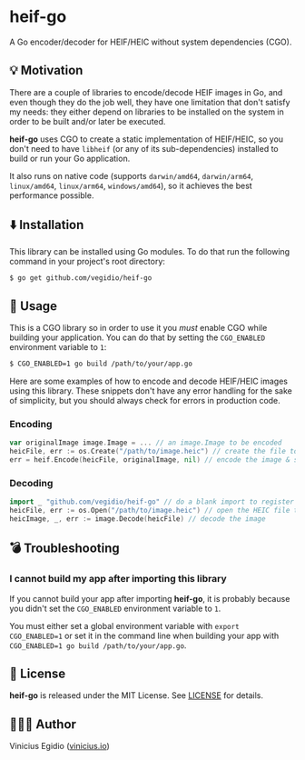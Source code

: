 # heif-go

A Go encoder/decoder for HEIF/HEIC without system dependencies (CGO).

## 💡 Motivation

There are a couple of libraries to encode/decode HEIF images in Go, and even though they do the job well, they have one limitation that don't satisfy my needs: they either depend on libraries to be installed on the system in order to be built and/or later be executed.

**heif-go** uses CGO to create a static implementation of HEIF/HEIC, so you don't need to have `libheif` (or any of its sub-dependencies) installed to build or run your Go application.

It also runs on native code (supports `darwin/amd64`, `darwin/arm64`, `linux/amd64`, `linux/arm64`, `windows/amd64`), so it achieves the best performance possible.

## ⬇️ Installation

This library can be installed using Go modules. To do that run the following command in your project's root directory:

```bash
$ go get github.com/vegidio/heif-go
```

## 🤖 Usage

This is a CGO library so in order to use it you _must_ enable CGO while building your application. You can do that by setting the `CGO_ENABLED` environment variable to `1`:

```bash
$ CGO_ENABLED=1 go build /path/to/your/app.go
```

Here are some examples of how to encode and decode HEIF/HEIC images using this library. These snippets don't have any error handling for the sake of simplicity, but you should always check for errors in production code.

### Encoding

```go
var originalImage image.Image = ... // an image.Image to be encoded
heicFile, err := os.Create("/path/to/image.heic") // create the file to save the HEIC
err = heif.Encode(heicFile, originalImage, nil) // encode the image & save it to the file
```

### Decoding

```go
import _ "github.com/vegidio/heif-go" // do a blank import to register the HEIC decoder
heicFile, err := os.Open("/path/to/image.heic") // open the HEIC file to be decoded
heicImage, _, err := image.Decode(heicFile) // decode the image
```

## 💣 Troubleshooting

### I cannot build my app after importing this library

If you cannot build your app after importing **heif-go**, it is probably because you didn't set the `CGO_ENABLED` environment variable to `1`.

You must either set a global environment variable with `export CGO_ENABLED=1` or set it in the command line when building your app with `CGO_ENABLED=1 go build /path/to/your/app.go`.

## 📝 License

**heif-go** is released under the MIT License. See [LICENSE](LICENSE) for details.

## 👨🏾‍💻 Author

Vinicius Egidio ([vinicius.io](http://vinicius.io))
